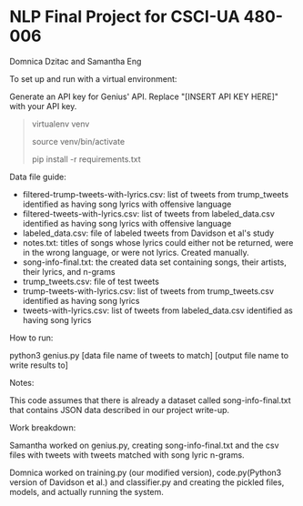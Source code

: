 # NLP Final Project for CSCI-UA 480-006

Domnica Dzitac and Samantha Eng

To set up and run with a virtual environment:

Generate an API key for Genius' API. Replace "[INSERT API KEY HERE]" with your API key.

> virtualenv venv
>
> source venv/bin/activate
>
> pip install -r requirements.txt

Data file guide:

- filtered-trump-tweets-with-lyrics.csv: list of tweets from trump_tweets identified as having song lyrics with offensive language
- filtered-tweets-with-lyrics.csv: list of tweets from labeled_data.csv identified as having song lyrics with offensive language
- labeled_data.csv: file of labeled tweets from Davidson et al's study
- notes.txt: titles of songs whose lyrics could either not be returned, were in the wrong language, or were not lyrics. Created manually.
- song-info-final.txt: the created data set containing songs, their artists, their lyrics, and n-grams
- trump_tweets.csv: file of test tweets
- trump-tweets-with-lyrics.csv: list of tweets from trump_tweets.csv identified as having song lyrics
- tweets-with-lyrics.csv: list of tweets from labeled_data.csv identified as having song lyrics

How to run:

python3 genius.py [data file name of tweets to match] [output file name to write results to]

Notes:

This code assumes that there is already a dataset called song-info-final.txt that contains JSON data described in our project write-up.

Work breakdown:

Samantha worked on genius.py, creating song-info-final.txt and the csv files with tweets with tweets matched with song lyric n-grams.

Domnica worked on training.py (our modified version), code.py(Python3 version of Davidson et al.) and classifier.py and creating the pickled files, models, and actually running the system.
